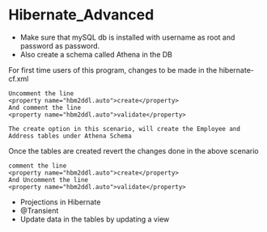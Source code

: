 # Hibernate_Advanced

* Make sure that mySQL db is installed with username as root and password as password.
* Also create a schema called Athena in the DB

For first time users of this program, changes to be made in the hibernate-cf.xml
```
Uncomment the line
<property name="hbm2ddl.auto">create</property>
And comment the line
<property name="hbm2ddl.auto">validate</property>

The create option in this scenario, will create the Employee and Address tables under Athena Schema
```

Once the tables are created revert the changes done in the above scenario 
```
comment the line
<property name="hbm2ddl.auto">create</property>
And Uncomment the line
<property name="hbm2ddl.auto">validate</property>
```


* Projections in Hibernate
* @Transient
* Update data in the tables by updating a view

